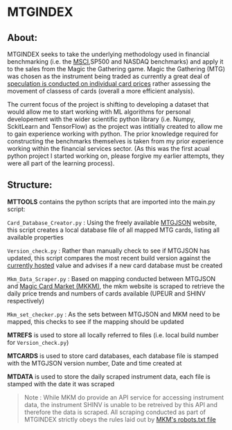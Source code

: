 # MTGINDEX

## About:
MTGINDEX seeks to take the underlying methodology used in financial benchmarking (i.e. the [MSCI](https://www.msci.com/eqb/methodology/meth_docs/MSCI_IndexCalcMethodology_Jan2019.pdf),SP500 and NASDAQ benchmarks) and apply it to the sales from the Magic the Gathering game.
Magic the Gathering (MTG) was chosen as the instrument being traded as currently a great deal of [speculation is conducted on individual card prices](https://www.reddit.com/r/mtgfinance/) rather assessing the movement of classess of cards (overall a more efficient analysis). 

The current focus of the project is shifting to developing a dataset that would allow me to start working with ML algorithms for personal developement with the wider scientific python library (i.e. Numpy, SckitLearn and TensorFlow) as the project was intitially created to allow me to gain experience working with python. The prior knowledge required for constructing the benchmarks themselves is taken from my prior experience
working within the financial services sector. (As this was the first acual python project I started working on, please forgive my earlier attempts, they were all part of the learning process).

## Structure:

**MTTOOLS** contains the python scripts that are imported into the main.py script:
  
  ```Card_Database_Creator.py``` : Using the freely available [MTGJSON](https://mtgjson.com/) website, this script creates a local database file of all mapped MTG cards, listing all available properties
  
  ```Version_check.py``` : Rather than manually check to see if MTGJSON has updated, this script compares the most recent build version against the [currently hosted](https://mtgjson.com/json/version.json) value and advises if a new card database must be created
  
  ```Mkm_Data_Scraper.py``` : Based on mapping conducted between MTGJSON and [Magic Card Market (MKKM)](https://www.cardmarket.com/en/Magic), the mkm website is scraped to retrieve the daily price trends and numbers of cards available (UPEUR and SHINV respectively)
  
  ```Mkm_set_checker.py``` : As the sets between MTGJSON and MKM need to be mapped, this checks to see if the mapping should be updated
  
  **MTREFS** is used to store all locally referred to files (i.e. local build number for ```Version_check.py```)
  
  **MTCARDS** is used to store card databases, each database file is stamped with the MTGJSON version number, Date and time created at
  
  **MTDATA** is used to store the daily scraped instrument data, each file is stamped with the date it was scraped
  
  > Note : While MKM do provide an API service for accessing instrument data, the instrument SHINV is unable to be retreived by this API and therefore the data is scraped. All scraping conducted as part of MTGINDEX strictly obeys the rules laid out by [MKM's robots.txt file](https://www.cardmarket.com/robots.txt)
  
  
